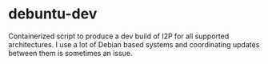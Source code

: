 # debuntu-dev
Containerized script to produce a dev build of I2P for all supported architectures. I use a lot of Debian based systems and coordinating updates between them is sometimes an issue.
